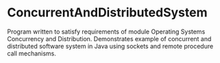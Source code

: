 # ConcurrentAndDistributedSystem
Program written to satisfy requirements of module Operating Systems Concurrency and Distribution. Demonstrates example of concurrent and distributed software system in Java using sockets and remote procedure call mechanisms.

